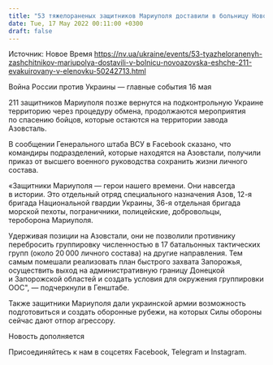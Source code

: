 ```yaml
---
title: "53 тяжелораненых защитников Мариуполя доставили в больницу Новоазовска, еще 211 эвакуированы в Еленовку"
date: Tue, 17 May 2022 00:11:00 +0300
draft: false
---
```

Источник: Новое Время https://nv.ua/ukraine/events/53-tyazheloranenyh-zashchitnikov-mariupolya-dostavili-v-bolnicu-novoazovska-eshche-211-evakuirovany-v-elenovku-50242713.html


Война России против Украины — главные события 16 мая

211 защитников Мариуполя позже вернутся на подконтрольную Украине территорию через процедуру обмена, продолжаются мероприятия по спасению бойцов, которые остаются на территории завода Азовсталь.

В сообщении Генерального штаба ВСУ в Facebook сказано, что командиры подразделений, которые находятся на Азовстали, получили приказ от высшего военного руководства сохранить жизни личного состава.

«Защитники Мариуполя — герои нашего времени. Они навсегда в истории. Это отдельный отряд специального назначения Азов, 12-я бригада Национальной гвардии Украины, 36-я отдельная бригада морской пехоты, пограничники, полицейские, добровольцы, тероборона Мариуполя.

Удерживая позиции на Азовстали, они не позволили противнику перебросить группировку численностью в 17 батальонных тактических групп (около 20 000 личного состава) на другие направления. Тем самым помешали реализовать план быстрого захвата Запорожья, осуществить выход на административную границу Донецкой и Запорожской областей и создать условия для окружения группировки ООС", — подчеркнули в Генштабе.

Также защитники Мариуполя дали украинской армии возможность подготовиться и создать оборонные рубежи, на которых Силы обороны сейчас дают отпор агрессору.

Новость дополняется

Присоединяйтесь к нам в соцсетях Facebook, Telegram и Instagram.
